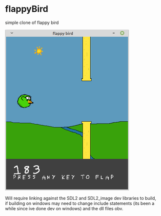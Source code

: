 # flappyBird
simple clone of flappy bird

![](assets/screenshot.png)

Will require linking against the SDL2 and SDL2_image dev libraries to build, if building on windows may need to change include statements (its been a while since ive done dev on windows) and the dll files obv.
